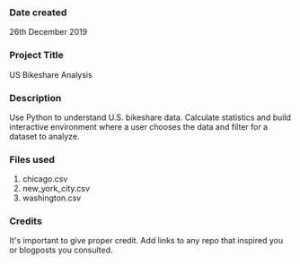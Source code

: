 ### Date created
26th December 2019

### Project Title
US Bikeshare Analysis

### Description
Use Python to understand U.S. bikeshare data. Calculate statistics and build interactive environment where a user chooses the data and filter for a dataset to analyze. 

### Files used
1. chicago.csv
2. new_york_city.csv
3. washington.csv

### Credits
It's important to give proper credit. Add links to any repo that inspired you or blogposts you consulted.

